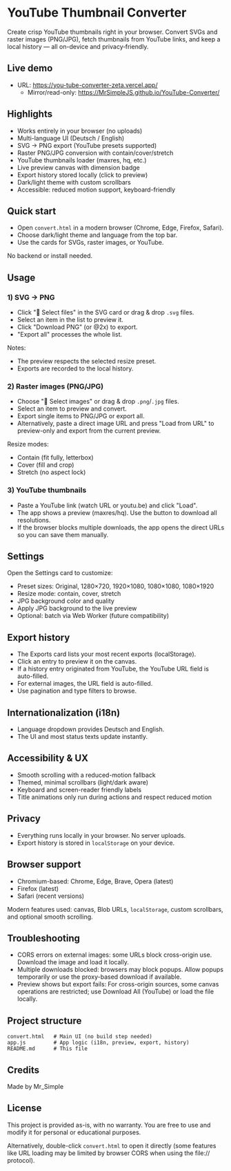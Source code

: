 # YouTube Thumbnail Converter

Create crisp YouTube thumbnails right in your browser. Convert SVGs and raster images (PNG/JPG), fetch thumbnails from YouTube links, and keep a local history — all on-device and privacy‑friendly.

## Live demo

- URL: https://you-tube-converter-zeta.vercel.app/
	- Mirror/read-only: https://MrSimpleJS.github.io/YouTube-Converter/

## Highlights

- Works entirely in your browser (no uploads)
- Multi-language UI (Deutsch / English)
- SVG → PNG export (YouTube presets supported)
- Raster PNG/JPG conversion with contain/cover/stretch
- YouTube thumbnails loader (maxres, hq, etc.)
- Live preview canvas with dimension badge
- Export history stored locally (click to preview)
- Dark/light theme with custom scrollbars
- Accessible: reduced motion support, keyboard-friendly

## Quick start

- Open `convert.html` in a modern browser (Chrome, Edge, Firefox, Safari).
- Choose dark/light theme and language from the top bar.
- Use the cards for SVGs, raster images, or YouTube.

No backend or install needed.

## Usage

### 1) SVG → PNG
- Click "📁 Select files" in the SVG card or drag & drop `.svg` files.
- Select an item in the list to preview it.
- Click "Download PNG" (or @2x) to export.
- "Export all" processes the whole list.

Notes:
- The preview respects the selected resize preset.
- Exports are recorded to the local history.

### 2) Raster images (PNG/JPG)
- Choose "📁 Select images" or drag & drop `.png`/`.jpg` files.
- Select an item to preview and convert.
- Export single items to PNG/JPG or export all.
- Alternatively, paste a direct image URL and press "Load from URL" to preview-only and export from the current preview.

Resize modes:
- Contain (fit fully, letterbox)
- Cover (fill and crop)
- Stretch (no aspect lock)

### 3) YouTube thumbnails
- Paste a YouTube link (watch URL or youtu.be) and click "Load".
- The app shows a preview (maxres/hq). Use the button to download all resolutions.
- If the browser blocks multiple downloads, the app opens the direct URLs so you can save them manually.

## Settings

Open the Settings card to customize:
- Preset sizes: Original, 1280×720, 1920×1080, 1080×1080, 1080×1920
- Resize mode: contain, cover, stretch
- JPG background color and quality
- Apply JPG background to the live preview
- Optional: batch via Web Worker (future compatibility)

## Export history

- The Exports card lists your most recent exports (localStorage).
- Click an entry to preview it on the canvas.
- If a history entry originated from YouTube, the YouTube URL field is auto-filled.
- For external images, the URL field is auto-filled.
- Use pagination and type filters to browse.

## Internationalization (i18n)

- Language dropdown provides Deutsch and English.
- The UI and most status texts update instantly.

## Accessibility & UX

- Smooth scrolling with a reduced-motion fallback
- Themed, minimal scrollbars (light/dark aware)
- Keyboard and screen-reader friendly labels
- Title animations only run during actions and respect reduced motion

## Privacy

- Everything runs locally in your browser. No server uploads.
- Export history is stored in `localStorage` on your device.

## Browser support

- Chromium-based: Chrome, Edge, Brave, Opera (latest)
- Firefox (latest)
- Safari (recent versions)

Modern features used: canvas, Blob URLs, `localStorage`, custom scrollbars, and optional smooth scrolling.

## Troubleshooting

- CORS errors on external images: some URLs block cross-origin use. Download the image and load it locally.
- Multiple downloads blocked: browsers may block popups. Allow popups temporarily or use the proxy-based download if available.
- Preview shows but export fails: For cross-origin sources, some canvas operations are restricted; use Download All (YouTube) or load the file locally.

## Project structure

```
convert.html   # Main UI (no build step needed)
app.js         # App logic (i18n, preview, export, history)
README.md      # This file
```

## Credits

Made by Mr_Simple

## License

This project is provided as-is, with no warranty. You are free to use and modify it for personal or educational purposes.

Alternatively, double-click `convert.html` to open it directly (some features like URL loading may be limited by browser CORS when using the file:// protocol).

